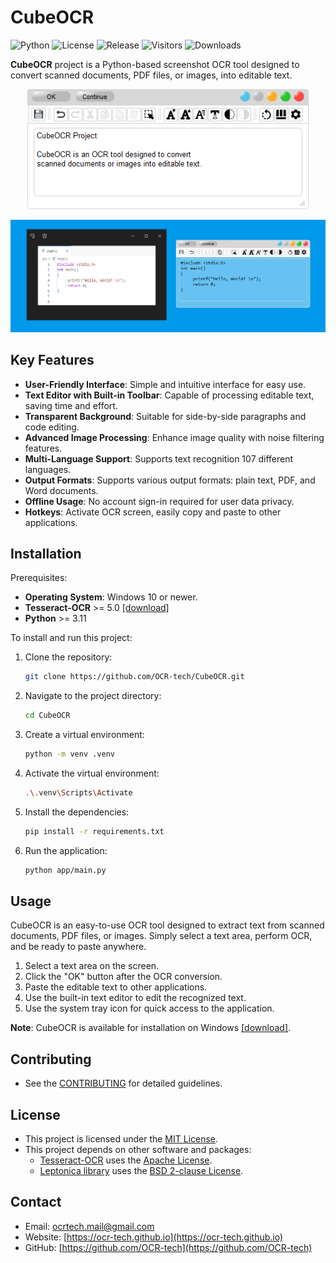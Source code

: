 # CubeOCR

![Python](https://img.shields.io/badge/python-3.11%2B-blue)
![License](https://img.shields.io/badge/license-MIT-blue)
![Release](https://img.shields.io/github/v/release/OCR-tech/CubeOCR?include_prereleases)
![Visitors](https://visitor-badge.laobi.icu/badge?page_id=OCR-tech.CubeOCR)
![Downloads](https://img.shields.io/github/downloads/OCR-tech/CubeOCR/total)

**CubeOCR** project is a Python-based screenshot OCR tool designed to convert scanned documents, PDF files, or images, into editable text.

<!-- ![CubeOCR Screenshot](docs/public/img/text1c.png) -->

<p align="center">
  <img src="docs/public/img/text1c.png" alt="Screenshot1" style="max-width:100%; height:auto; width:450px;" />
</p>
<p align="center">
<img src="docs/public/img/main1b.png" alt="Screenshot2" style="max-width:100%; height:auto; width:650px;" />
</p>
<!-- <div align="center">
    <img src="docs/public/img/text1c.png" alt="CubeOCR Screenshot" style="width:450px; height:auto; min-width:35%">
</div> -->

## Key Features

- **User-Friendly Interface**: Simple and intuitive interface for easy use.
- **Text Editor with Built-in Toolbar**: Capable of processing editable text, saving time and effort.
- **Transparent Background**: Suitable for side-by-side paragraphs and code editing.
- **Advanced Image Processing**: Enhance image quality with noise filtering features.
- **Multi-Language Support**: Supports text recognition 107 different languages.
- **Output Formats**: Supports various output formats: plain text, PDF, and Word documents.
- **Offline Usage**: No account sign-in required for user data privacy.
- **Hotkeys**: Activate OCR screen, easily copy and paste to other applications.

## Installation

Prerequisites:

- **Operating System**: Windows 10 or newer.
- **Tesseract-OCR** >= 5.0 [[download]](https://github.com/UB-Mannheim/tesseract/wiki)
- **Python** >= 3.11
    <!-- - **Python** >= 3.11 [[download]](https://www.python.org/downloads/) -->
    <!-- - Python packages: See `requirements.txt` -->
  <!-- Note: Ensure that Tesseract-OCR is installed in the default Tesseract-OCR installation path. -->

To install and run this project:

1. Clone the repository:

   ```sh
   git clone https://github.com/OCR-tech/CubeOCR.git
   ```

2. Navigate to the project directory:

   ```sh
   cd CubeOCR
   ```

3. Create a virtual environment:

   ```sh
   python -m venv .venv
   ```

4. Activate the virtual environment:

   ```sh
   .\.venv\Scripts\Activate
   ```

5. Install the dependencies:

   ```sh
   pip install -r requirements.txt
   ```

6. Run the application:

   ```sh
   python app/main.py
   ```

## Usage

CubeOCR is an easy-to-use OCR tool designed to extract text from scanned documents, PDF files, or images. Simply select a text area, perform OCR, and be ready to paste anywhere.

1. Select a text area on the screen.
2. Click the "OK" button after the OCR conversion.
3. Paste the editable text to other applications.
4. Use the built-in text editor to edit the recognized text.
5. Use the system tray icon for quick access to the application.

**Note**: CubeOCR is available for installation on Windows [[download]](https://ocr-tech.github.io/CubeOCR).

## Contributing

- See the [CONTRIBUTING](CONTRIBUTING.md) for detailed guidelines.

## License

- This project is licensed under the [MIT License](https://github.com/OCR-tech/CubeOCR/blob/main/LICENSE).
- This project depends on other software and packages:
  - [Tesseract-OCR](https://github.com/UB-Mannheim/tesseract) uses the [Apache License](http://www.apache.org/licenses/LICENSE-2.0).
  - [Leptonica library](http://www.leptonica.org/) uses the [BSD 2-clause License](http://www.leptonica.org/about-the-license.html).

## Contact

<!-- - For any inquiries, please contact us: -->

- Email: ocrtech.mail@gmail.com
- Website: [https://ocr-tech.github.io](https://ocr-tech.github.io)
- GitHub: [https://github.com/OCR-tech](https://github.com/OCR-tech)
